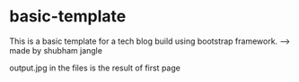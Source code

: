 # basic-template

This is a basic template for a tech blog build using bootstrap framework.
--> made by shubham jangle

output.jpg in the files is the result of first page
